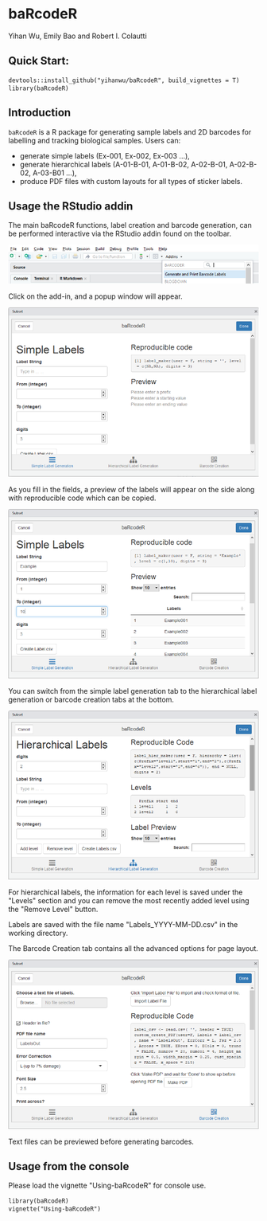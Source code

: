 # baRcodeR

Yihan Wu, Emily Bao and Robert I. Colautti

## Quick Start:

```
devtools::install_github("yihanwu/baRcodeR", build_vignettes = T)
library(baRcodeR)
```

## Introduction

`baRcodeR` is a R package for generating sample labels and 2D barcodes for labelling and tracking biological samples. Users can: 

* generate simple labels (Ex-001, Ex-002, Ex-003 ...),
* generate hierarchical labels (A-01-B-01, A-01-B-02, A-02-B-01, A-02-B-02, A-03-B01 ...),
* produce PDF files with custom layouts for all types of sticker labels.

## Usage the RStudio addin 

The main baRcodeR functions, label creation and barcode generation, can be performed interactive via the RStudio addin found on the toolbar. 

![Screenshot of add-in toolbar](man/figures/add-in-screenshot.png)

Click on the add-in, and a popup window will appear.

![Screenshot of the simple labels tab](man/figures/tab-1-screenshot.png)

As you fill in the fields, a preview of the labels will appear on the side along with reproducible code which can be copied. 

![Active simple labels tab](man/figures/tab-1-screenshot-2.png)

You can switch from the simple label generation tab to the hierarchical label generation or barcode creation tabs at the bottom.

![Screenshot of the hierarchical labels tab](man/figures/tab-2-screenshot.png)

For hierarchical labels, the information for each level is saved under the "Levels" section and you can remove the most recently added level using the "Remove Level" button.

Labels are saved with the file name "Labels_YYYY-MM-DD.csv" in the working directory.

The Barcode Creation tab contains all the advanced options for page layout. 

![Screenshot of PDF creation tab](man/figures/tab-3-screenshot.png)

Text files can be previewed before generating barcodes.

## Usage from the console

Please load the vignette "Using-baRcodeR" for console use.

```
library(baRcodeR)
vignette("Using-baRcodeR")
```










